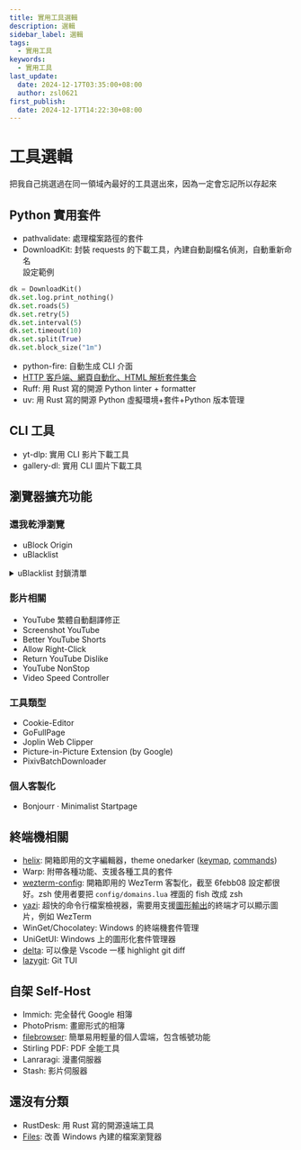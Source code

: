 ```yaml
---
title: 實用工具選輯
description: 選輯
sidebar_label: 選輯
tags:
  - 實用工具
keywords:
  - 實用工具
last_update:
  date: 2024-12-17T03:35:00+08:00
  author: zsl0621
first_publish:
  date: 2024-12-17T14:22:30+08:00
---
```


# 工具選輯

把我自己挑選過在同一領域內最好的工具選出來，因為一定會忘記所以存起來

## Python 實用套件

- pathvalidate: 處理檔案路徑的套件
- DownloadKit: 封裝 requests 的下載工具，內建自動副檔名偵測，自動重新命名  
設定範例

```py
dk = DownloadKit()
dk.set.log.print_nothing()
dk.set.roads(5)
dk.set.retry(5)
dk.set.interval(5)
dk.set.timeout(10)
dk.set.split(True)
dk.set.block_size("1m")
```

- python-fire: 自動生成 CLI 介面
- [HTTP 客戶端、網頁自動化、HTML 解析套件集合](https://blog.zsl0621.cc/posts/scrappers/)
- Ruff: 用 Rust 寫的開源 Python linter + formatter
- uv: 用 Rust 寫的開源 Python 虛擬環境+套件+Python 版本管理

## CLI 工具

- yt-dlp: 實用 CLI 影片下載工具
- gallery-dl: 實用 CLI 圖片下載工具

## 瀏覽器擴充功能

### 還我乾淨瀏覽

- uBlock Origin
- uBlacklist

<details>
<summary>uBlacklist 封鎖清單</summary>

備份也當作分享，可以直接匯入（裡面叫做還原）

```json
{
  "blacklist": "*://blog.csdn.net/*\n*://cloud.baidu.com/*\n*://readforbetter.com/*\n*://www.zhihu.com/*\n*://ithelp.ithome.com.tw/*\n*://wenku.csdn.net/*\n*://www.kaixinit.com/*\n*://www.imooc.com/*\n*://cloud.tencent.com/*\n*://www.delftstack.com/*\n*://codelove.tw/*\n*://jujupp.medium.com/*\n*://hugo-for-newbie.kejyun.com/*\n*://sean22492249.medium.com/*\n*://www.cs.pu.edu.tw/*\n\n*://gitbook.tw/*\n*://python.libhunt.com/*\n*://codimd.mcl.math.ncu.edu.tw/*\n*://skyyen999.gitbooks.io/*\n*://python.plainenglish.io/*\n*://python.iswbm.com/*\n*://medium.com/@heidi-coding/*\n*://medium.com/@chenfelix/*\n*://www.readfog.com/*\n*://m.php.cn/*\n*://www.sohu.com/*\n*://segmentfault.com/*\n*://juejin.cn/*\n*://ftp.tku.edu.tw/*\n*://www.rapidseedbox.com/*\n*://medium.com/@tonykuoyj*\n*://2formosa.blogspot.com/*\n\n*://huaweicloud.csdn.net/*\n*://www.threads.net/*\n*://www.businessweekly.com.tw/*\n*://s.csdnimg.cn/*\n@*://shopee.tw/*\n@*://term.ptt.cc/*\n@*://www.ptt.cc/*\n@*://www.cnblogs.com/*\n*://newsn.net/*",
  "blockColor": "default",
  "blockWholeSite": false,
  "dialogTheme": "default",
  "enablePathDepth": false,
  "hideBlockLinks": false,
  "hideControl": false,
  "highlightColors": [
    "#ddeeff"
  ],
  "linkColor": "default",
  "skipBlockDialog": false,
  "subscriptions": [
    {
      "name": "標準內容農場清單 danny0838",
      "url": "https://danny0838.github.io/content-farm-terminator/files/blocklist-ublacklist/content-farms.txt",
      "enabled": true
    },
    {
      "name": "類內容農場清單 danny0838",
      "url": "https://danny0838.github.io/content-farm-terminator/files/blocklist-ublacklist/nearly-content-farms.txt",
      "enabled": true
    },
    {
      "name": "擴充內容農場清單 danny0838",
      "url": "https://danny0838.github.io/content-farm-terminator/files/blocklist-ublacklist/extra-content-farms.txt",
      "enabled": true
    },
    {
      "name": "劣質複製農場清單 danny0838",
      "url": "https://danny0838.github.io/content-farm-terminator/files/blocklist-ublacklist/bad-cloners.txt",
      "enabled": true
    },
    {
      "name": "詐騙網站清單 danny0838",
      "url": "https://danny0838.github.io/content-farm-terminator/files/blocklist-ublacklist/scam-sites.txt",
      "enabled": true
    },
    {
      "name": "假新聞網站清單  danny0838",
      "url": "https://danny0838.github.io/content-farm-terminator/files/blocklist-ublacklist/fake-news.txt",
      "enabled": true
    },
    {
      "name": "eallion",
      "url": "https://git.io/ublacklist",
      "enabled": false
    }
  ],
  "syncAppearance": true,
  "syncBlocklist": true,
  "syncGeneral": true,
  "syncInterval": 15,
  "syncSubscriptions": true,
  "updateInterval": 120,
  "version": "8.9.2"
}
```

</details>

### 影片相關

- YouTube 繁體自動翻譯修正
- Screenshot YouTube
- Better YouTube Shorts
- Allow Right-Click
- Return YouTube Dislike
- YouTube NonStop
- Video Speed Controller

### 工具類型

- Cookie-Editor
- GoFullPage
- Joplin Web Clipper
- Picture-in-Picture Extension (by Google)
- PixivBatchDownloader

### 個人客製化

- Bonjourr · Minimalist Startpage

## 終端機相關

- [helix](https://github.com/helix-editor/helix): 開箱即用的文字編輯器，theme onedarker ([keymap](https://docs.helix-editor.com/keymap.html), [commands](https://docs.helix-editor.com/commands.html))
- Warp: 附帶各種功能、支援各種工具的套件
- [wezterm-config](https://github.com/KevinSilvester/wezterm-config): 開箱即用的 WezTerm 客製化，截至 6febb08 設定都很好。zsh 使用者要把 `config/domains.lua` 裡面的 fish 改成 zsh
- [yazi](https://github.com/sxyazi/yazi): 超快的命令行檔案檢視器，需要用支援[圖形輸出](https://yazi-rs.github.io/docs/image-preview/)的終端才可以顯示圖片，例如 WezTerm
- WinGet/Chocolatey: Windows 的終端機套件管理
- UniGetUI: Windows 上的圖形化套件管理器
- [delta](https://github.com/dandavison/delta): 可以像是 Vscode 一樣 highlight git diff
- [lazygit](https://github.com/jesseduffield/lazygit): Git TUI

## 自架 Self-Host

- Immich: 完全替代 Google 相簿
- PhotoPrism: 畫廊形式的相簿
- [filebrowser](https://github.com/filebrowser/filebrowser): 簡單易用輕量的個人雲端，包含帳號功能
- Stirling PDF: PDF 全能工具
- Lanraragi: 漫畫伺服器
- Stash: 影片伺服器

## 還沒有分類

- RustDesk: 用 Rust 寫的開源遠端工具
- [Files](https://github.com/files-community/Files): 改善 Windows 內建的檔案瀏覽器
